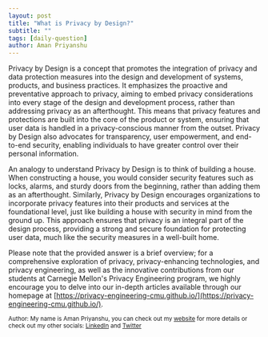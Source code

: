 ```yaml
---
layout: post
title: "What is Privacy by Design?"
subtitle: ""
tags: [daily-question]
author: Aman Priyanshu
---
```


Privacy by Design is a concept that promotes the integration of privacy and data protection measures into the design and development of systems, products, and business practices. It emphasizes the proactive and preventative approach to privacy, aiming to embed privacy considerations into every stage of the design and development process, rather than addressing privacy as an afterthought. This means that privacy features and protections are built into the core of the product or system, ensuring that user data is handled in a privacy-conscious manner from the outset. Privacy by Design also advocates for transparency, user empowerment, and end-to-end security, enabling individuals to have greater control over their personal information.

An analogy to understand Privacy by Design is to think of building a house. When constructing a house, you would consider security features such as locks, alarms, and sturdy doors from the beginning, rather than adding them as an afterthought. Similarly, Privacy by Design encourages organizations to incorporate privacy features into their products and services at the foundational level, just like building a house with security in mind from the ground up. This approach ensures that privacy is an integral part of the design process, providing a strong and secure foundation for protecting user data, much like the security measures in a well-built home.

Please note that the provided answer is a brief overview; for a comprehensive exploration of privacy, privacy-enhancing technologies, and privacy engineering, as well as the innovative contributions from our students at Carnegie Mellon's Privacy Engineering program, we highly encourage you to delve into our in-depth articles available through our homepage at [https://privacy-engineering-cmu.github.io/](https://privacy-engineering-cmu.github.io/).

<small>Author: My name is Aman Priyanshu, you can check out my [website](https://amanpriyanshu.github.io/) for more details or check out my other socials: [LinkedIn](https://www.linkedin.com/in/aman-priyanshu/) and [Twitter](https://twitter.com/AmanPriyanshu6)</small>
